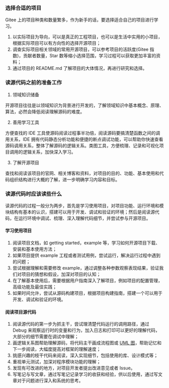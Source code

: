 ### 选择合适的项目

Gitee 上的项目种类和数量繁多，作为新手的话，要选择适合自己的项目进行学习。
1. 以实际项目为导向，可以是真正的工程项目，也可以是生活中实用的小项目，根据实际项目可以有方向性的选择开源项目；
2. 调查实际项目相关领域的常用开源项目，可以参考项目的活跃度(Gitee 指数)，贡献者数量，Star 数等缩小选择范围，学习过程可以获取更加丰富的资料；
3. 通过项目的 README.md 了解项目的大体情况，再进行研究和选择。

### 读源代码之前的准备工作

1. 领域知识储备

开源项目往往是以领域知识为背景进行开发的，了解领域知识中基本概念、原理、算法，必然会降低阅读理解源码的难度。

2. 善用学习工具

方便查找的 IDE 工具使源码阅读过程事半功倍，阅读源码要搞清楚函数之间的调用关系，IDE 拥有代码静态分析功能和便捷的断点调试功能，可以帮助你快速查看源码调用关系，整体了解源码的逻辑关系。类图工具，方便梳理、记录和可视化项目调用的逻辑关系，加快深入学习。

3. 了解开源项目

查找和阅读该项目的官网、相关博客和资料，对项目的目的、功能、基本使用和代码组织结构进行大概的了解，进一步明确学习内容和目标。

### 读源代码时应该读些什么

读源代码的过程一般分为两步，首先是学习使用项目，对项目功能、运行环境和模块结构有基本的认识，搭建可以用于开发、调试和验证的环境；然后是阅读源代码，在运行环境中调试、梳理、深入理解代码细节，并尝试参与开源项目。

#### 学习使用项目

1. 阅读项目文档，如 getting started，example 等，学习如何开源项目下载、安装和基本使用方法；
2. 如果项目提供 example 工程或者测试用例，尝试运行，解决运行过程中遇到的问题；
3. 尝试根据理解和需要修改 example，通过调整各种参数观察表现结果，验证我们对项目的猜想和假设，加深对项目的认知；
4. 在了解基本使用后，需要根据用户指南深入了解项目，例如项目的配置管理，高级功能及最佳实践；
5. 如果时间允许，尝试从源码构建项目，根据项目构建指南，搭建一个可以用于开发、调试和验证的环境。

#### 阅读项目源代码

1. 阅读源代码的第一步为抓主干，尝试理清楚代码运行的调用路径，通过 Debug 来观察运行时的变量和行为，加入日志和打印可以更好的理解代码，大部分的细节需要在调试中理解；
2. 画逻辑关系图帮助理解源码，将代码主干画成流程图或 [UML 图](https://baike.baidu.com/item/UML%E5%9B%BE)，帮助记忆和下一步阅读，大幅度提高对框架的理解速度；
3. 挑感兴趣的枝干代码来阅读，深入实现细节，包括使用的库、设计模式等；
4. 重视单元测试，加深对程序模块功能的理解；
5. 发现有可改进的地方，对项目开发者提出改进意见或者 Issue。
6. 写笔记与写文章，通过写笔记记录学习的收获和经验，供以后使用，通过写文章对于问题进行深入和系统的思考。